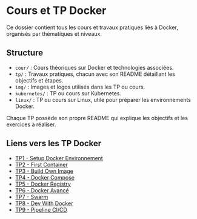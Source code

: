 # Cours et TP Docker

Ce dossier contient tous les cours et travaux pratiques liés à Docker, organisés par thématiques et niveaux.

## Structure
- `cour/` : Cours théoriques sur Docker et technologies associées.
- `tp/` : Travaux pratiques, chacun avec son README détaillant les objectifs et étapes.
- `img/` : Images et logos utilisés dans les TP ou cours.
- `kubernetes/` : TP ou cours sur Kubernetes.
- `linux/` : TP ou cours sur Linux, utile pour préparer les environnements Docker.

Chaque TP possède son propre README qui explique les objectifs et les exercices à réaliser.

## Liens vers les TP Docker
- [TP1 - Setup Docker Environnement](./tp/TP1-SetupDockerEnvironement/README.md)
- [TP2 - First Container](./tp/TP2-FirstContainer/README.md)
- [TP3 - Build Own Image](./tp/TP3-BuildOwnImage/README.md)
- [TP4 - Docker Compose](./tp/TP4-DockerCompose/README.md)
- [TP5 - Docker Registry](./tp/TP5-DockerRegistre/README.md)
- [TP6 - Docker Avancé](./tp/TP6-DockerAvancé/README.md)
- [TP7 - Swarm](./tp/TP7-Swarm/README.md)
- [TP8 - Dev With Docker](./tp/TP8-DevWithDocker/README.md)
- [TP9 - Pipeline CI/CD](./tp/TP9-Pipeline_CICD/README.md)

